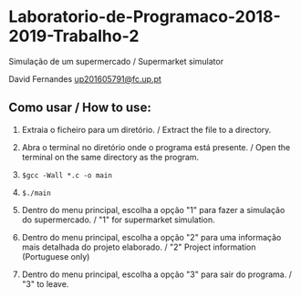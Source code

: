 # Laboratorio-de-Programaco-2018-2019-Trabalho-2
Simulação de um supermercado / Supermarket simulator

David Fernandes up201605791@fc.up.pt

## Como usar / How to use:

1) Extraia o ficheiro para um diretório. / Extract the file to a directory.

2) Abra o terminal no diretório onde o programa está presente. / Open the terminal on the same directory as the program.

3) `$gcc -Wall *.c -o main`

4) `$./main`

5) Dentro do menu principal, escolha a opção "1" para fazer a simulação do supermercado. / "1" for supermarket simulation.

6) Dentro do menu principal, escolha a opção "2" para uma informação mais detalhada do projeto elaborado. / "2" Project information (Portuguese only)

7) Dentro do menu principal, escolha a opção "3" para sair do programa. / "3" to leave.
